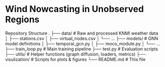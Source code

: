 # 	Wind Nowcasting in Unobserved Regions
Repository Structure
.
├── data/                # Raw and processed KNMI weather data
│   ├── stations.csv
│   ├── virtual_nodes.csv
│   └── ...
├── models/              # GNN model definitions
│   ├── temporal_gcn.py
│   ├── moco_module.py
│   └── ...
├── train_loop.py        # Main training pipeline
├── test.py              # Evaluation scripts
├── utils/               # Helper functions (graph diffusion, loaders, metrics)
├── visulization/        # Scripts for plots & figures
└── README.md            # This file
